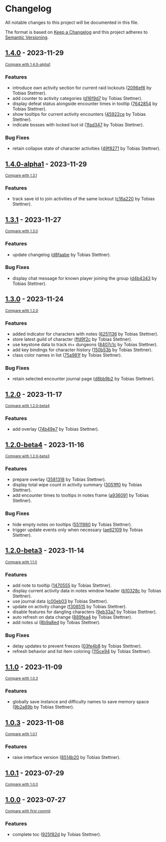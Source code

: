 # Changelog

All notable changes to this project will be documented in this file.

The format is based on [Keep a Changelog](http://keepachangelog.com/en/1.0.0/)
and this project adheres to [Semantic Versioning](http://semver.org/spec/v2.0.0.html).

<!-- insertion marker -->
## [1.4.0](https://git.tsno.de/dragtheron/wow-welcome-back/tags/1.4.0) - 2023-11-29

<small>[Compare with 1.4.0-alpha1](https://git.tsno.de/dragtheron/wow-welcome-back/compare/1.4.0-alpha1...1.4.0)</small>

### Features

- introduce own activity section for current raid lockouts ([2096ef6](https://git.tsno.de/dragtheron/wow-welcome-back/commit/2096ef650e697ca6c8981caadaaab38ce7609f4a) by Tobias Stettner).
- add counter to activity categories ([d16f9d7](https://git.tsno.de/dragtheron/wow-welcome-back/commit/d16f9d76170ae36c7393f683c4df48d904551c7c) by Tobias Stettner).
- display defeat status alongside encounter times in tooltip ([7642854](https://git.tsno.de/dragtheron/wow-welcome-back/commit/7642854d9099c25a4d778a3ea34bb27f34666d3a) by Tobias Stettner).
- show tooltips for current activity encounters ([45922ce](https://git.tsno.de/dragtheron/wow-welcome-back/commit/45922cec72228c3923f91bf3349900c27c763f0d) by Tobias Stettner).
- indicate bosses with locked loot id ([1fad347](https://git.tsno.de/dragtheron/wow-welcome-back/commit/1fad347f93ed8042f8510ad0c7a6c2597d2bb76c) by Tobias Stettner).

### Bug Fixes

- retain collapse state of character activities ([49f8271](https://git.tsno.de/dragtheron/wow-welcome-back/commit/49f82719ecf8a50c242cd6a5be6298c9e28ce585) by Tobias Stettner).

## [1.4.0-alpha1](https://git.tsno.de/dragtheron/wow-welcome-back/tags/1.4.0-alpha1) - 2023-11-29

<small>[Compare with 1.3.1](https://git.tsno.de/dragtheron/wow-welcome-back/compare/1.3.1...1.4.0-alpha1)</small>

### Features

- track save id to join activities of the same lockout ([c16a220](https://git.tsno.de/dragtheron/wow-welcome-back/commit/c16a2206f86f42362ca13a5f38177f6c49b3d3ee) by Tobias Stettner).

## [1.3.1](https://git.tsno.de/dragtheron/wow-welcome-back/tags/1.3.1) - 2023-11-27

<small>[Compare with 1.3.0](https://git.tsno.de/dragtheron/wow-welcome-back/compare/1.3.0...1.3.1)</small>

### Features

- update changelog ([d8faabe](https://git.tsno.de/dragtheron/wow-welcome-back/commit/d8faabef73e8d7188725af10ce5a99470591ae44) by Tobias Stettner).

### Bug Fixes

- display chat message for known player joining the group ([d4b4343](https://git.tsno.de/dragtheron/wow-welcome-back/commit/d4b4343e9d2461e7546518da9cdc4d2eaeb592e0) by Tobias Stettner).

## [1.3.0](https://git.tsno.de/dragtheron/wow-welcome-back/tags/1.3.0) - 2023-11-24

<small>[Compare with 1.2.0](https://git.tsno.de/dragtheron/wow-welcome-back/compare/1.2.0...1.3.0)</small>

### Features

- added indicator for characters with notes ([6251136](https://git.tsno.de/dragtheron/wow-welcome-back/commit/6251136727160f01d2506f37dec345f16ff3ed7d) by Tobias Stettner).
- store latest guild of character ([ffd9f2c](https://git.tsno.de/dragtheron/wow-welcome-back/commit/ffd9f2c0cfc01f76ad669e5c74198fa2e90df76f) by Tobias Stettner).
- use keystone data to track m+ dungeons ([8407c1c](https://git.tsno.de/dragtheron/wow-welcome-back/commit/8407c1c5e929e5c25899fce0a2b078af3d62ea03) by Tobias Stettner).
- add key bindings for character history ([150b53b](https://git.tsno.de/dragtheron/wow-welcome-back/commit/150b53bb94b7832fdbff22086a9292596842a136) by Tobias Stettner).
- class color names in list ([75a981f](https://git.tsno.de/dragtheron/wow-welcome-back/commit/75a981f7f53a5fb88b1068091fe8771371c03b08) by Tobias Stettner).

### Bug Fixes

- retain selected encounter journal page ([d8bb9b2](https://git.tsno.de/dragtheron/wow-welcome-back/commit/d8bb9b28d6aee80f082d2557ae1d7e4f8c6a5dbe) by Tobias Stettner).

## [1.2.0](https://git.tsno.de/dragtheron/wow-welcome-back/tags/1.2.0) - 2023-11-17

<small>[Compare with 1.2.0-beta4](https://git.tsno.de/dragtheron/wow-welcome-back/compare/1.2.0-beta4...1.2.0)</small>

### Features

- add overlay ([74b49e7](https://git.tsno.de/dragtheron/wow-welcome-back/commit/74b49e731598d8ab751fb7feb9cbc2d6783be006) by Tobias Stettner).

## [1.2.0-beta4](https://git.tsno.de/dragtheron/wow-welcome-back/tags/1.2.0-beta4) - 2023-11-16

<small>[Compare with 1.2.0-beta3](https://git.tsno.de/dragtheron/wow-welcome-back/compare/1.2.0-beta3...1.2.0-beta4)</small>

### Features

- prepare overlay ([3581318](https://git.tsno.de/dragtheron/wow-welcome-back/commit/3581318522264585f7ddbe2de2eda2c5e0576177) by Tobias Stettner).
- display total wipe count in activity summary ([3051ff0](https://git.tsno.de/dragtheron/wow-welcome-back/commit/3051ff0cffd18f8c6cec49b6780f45f7cae7fea6) by Tobias Stettner).
- add encounter times to tooltips in notes frame ([a936091](https://git.tsno.de/dragtheron/wow-welcome-back/commit/a936091a4a4555f3212c0d92c0e50fddc0dc4e2e) by Tobias Stettner).

### Bug Fixes

- hide empty notes on tooltips ([5511980](https://git.tsno.de/dragtheron/wow-welcome-back/commit/5511980a05cd0d76700512cace1e2290d401f3da) by Tobias Stettner).
- trigger update events only when necessary ([ae62109](https://git.tsno.de/dragtheron/wow-welcome-back/commit/ae62109c0ed5e67a9db6ff67dc90cba348b94627) by Tobias Stettner).

## [1.2.0-beta3](https://git.tsno.de/dragtheron/wow-welcome-back/tags/1.2.0-beta3) - 2023-11-14

<small>[Compare with 1.1.0](https://git.tsno.de/dragtheron/wow-welcome-back/compare/1.1.0...1.2.0-beta3)</small>

### Features

- add note to tooltip ([1470555](https://git.tsno.de/dragtheron/wow-welcome-back/commit/147055591ff55ebdcb41fdaa4fe13f98d85f97d5) by Tobias Stettner).
- display current activity data in notes window header ([b10328c](https://git.tsno.de/dragtheron/wow-welcome-back/commit/b10328c88030d23127414ba39e5bf28bbe088aff) by Tobias Stettner).
- use journal data ([c00eb03](https://git.tsno.de/dragtheron/wow-welcome-back/commit/c00eb0358709f9cc555633fe482316957024d40c) by Tobias Stettner).
- update on activity change ([f308515](https://git.tsno.de/dragtheron/wow-welcome-back/commit/f308515baed16a11ec16dc5f559ba052f7536a9b) by Tobias Stettner).
- disable features for dangling characters ([9eb33a7](https://git.tsno.de/dragtheron/wow-welcome-back/commit/9eb33a7412ce0030d1f941f71287895c72acd788) by Tobias Stettner).
- auto refresh on data change ([889fea4](https://git.tsno.de/dragtheron/wow-welcome-back/commit/889fea4696e8bf0030a13cfeab9aa991e5089cd0) by Tobias Stettner).
- add notes ui ([8b9a8ed](https://git.tsno.de/dragtheron/wow-welcome-back/commit/8b9a8edaf0bf396c169b5313a0ae2291c9bdde03) by Tobias Stettner).

### Bug Fixes

- delay updates to prevent freezes ([03fe4b8](https://git.tsno.de/dragtheron/wow-welcome-back/commit/03fe4b88e50e58cf4224a1e8b903112962085526) by Tobias Stettner).
- refresh behavior and list item coloring ([115ce94](https://git.tsno.de/dragtheron/wow-welcome-back/commit/115ce94962158ab80a2beea2515939a83ee44c67) by Tobias Stettner).

## [1.1.0](https://git.tsno.de/dragtheron/wow-welcome-back/tags/1.1.0) - 2023-11-09

<small>[Compare with 1.0.3](https://git.tsno.de/dragtheron/wow-welcome-back/compare/1.0.3...1.1.0)</small>

### Features

- globally save instance and difficulty names to save memory space ([9b2a89b](https://git.tsno.de/dragtheron/wow-welcome-back/commit/9b2a89b65d7430421430e8d5d3d6fbb2e39c1eeb) by Tobias Stettner).

## [1.0.3](https://git.tsno.de/dragtheron/wow-welcome-back/tags/1.0.3) - 2023-11-08

<small>[Compare with 1.0.1](https://git.tsno.de/dragtheron/wow-welcome-back/compare/1.0.1...1.0.3)</small>

### Features

- raise interface version ([8514b20](https://git.tsno.de/dragtheron/wow-welcome-back/commit/8514b20a8b8c1858c8101b89d6ccb4c906951d63) by Tobias Stettner).

## [1.0.1](https://git.tsno.de/dragtheron/wow-welcome-back/tags/1.0.1) - 2023-07-29

<small>[Compare with 1.0.0](https://git.tsno.de/dragtheron/wow-welcome-back/compare/1.0.0...1.0.1)</small>

## [1.0.0](https://git.tsno.de/dragtheron/wow-welcome-back/tags/1.0.0) - 2023-07-27

<small>[Compare with first commit](https://git.tsno.de/dragtheron/wow-welcome-back/compare/a0b30862105ea6f1b28e579ce3a7b204f430a955...1.0.0)</small>

### Features

- complete toc ([925f82d](https://git.tsno.de/dragtheron/wow-welcome-back/commit/925f82d19e3d6f26fae4b6d28aeee7a56b6cd9c8) by Tobias Stettner).

